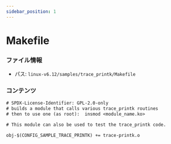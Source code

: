 ```yaml
---
sidebar_position: 1
---
```

# Makefile

### ファイル情報

- パス: `linux-v6.12/samples/trace_printk/Makefile`

### コンテンツ

```txt
# SPDX-License-Identifier: GPL-2.0-only
# builds a module that calls various trace_printk routines
# then to use one (as root):  insmod <module_name.ko>

# This module can also be used to test the trace_printk code.

obj-$(CONFIG_SAMPLE_TRACE_PRINTK) += trace-printk.o

```
